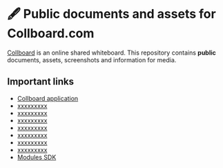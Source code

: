 # 🖋️ Public documents and assets for Collboard.com

[Collboard](https://collboard.com/) is an online shared whiteboard. This repository contains **public** documents, assets, screenshots and information for media.

## Important links

- [Collboard application](https://collboard.com/)
- [xxxxxxxxx]()
- [xxxxxxxxx]()
- [xxxxxxxxx]()
- [xxxxxxxxx]()
- [xxxxxxxxx]()
- [xxxxxxxxx]()
- [xxxxxxxxx]()
- [Modules SDK](https://github.com/collboard/modules-sdk)

